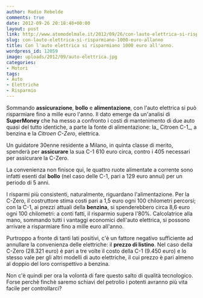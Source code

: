 ```yaml
---
author: Radio Rebelde
comments: true
date: 2012-09-26 20:18:48+00:00
layout: post
link: http://www.atomodelmale.it/2012/09/26/con-lauto-elettrica-si-risparmiano-1000-euro-allanno/
slug: con-lauto-elettrica-si-risparmiano-1000-euro-allanno
title: Con l'auto elettrica si risparmiano 1000 euro all'anno.
wordpress_id: 12059
image: uploads/2012/09/auto-elettrica.jpg
categories:
- Motori
tags:
- Auto
- Elettriche
- Risparmio
---
```



Sommando **assicurazione**, **bollo** e **alimentazione**, con l'auto elettrica si può risparmiare fino a mille euro l'anno. Il dato emerge da un'analisi di **SuperMoney** che ha messo a confronto i costi di mantenimento di due auto quasi del tutto identiche, a parte la fonte di alimentazione: la_ Citroen C-1_, a benzina e la _Citroen C-Zero_, elettrica.

Un guidatore 30enne residente a Milano, in quinta classe di merito, spenderà per **assicurare** la sua C-1 610 euro circa, contro i 405 necessari per assicurare la C-Zero.

La convenienza non finisce qui, le quattro ruote alimentate a corrente sono infatti esenti dal **bollo** (nel caso delle C-1, pari a 129 euro annui) per un periodo di 5 anni.

I risparmi più consistenti, naturalmente, riguardano l'alimentazione. Per la C-Zero, il costruttore stima costi pari a 1,5 euro ogni 100 chilometri percorsi; con la C-1, ai prezzi attuali della **benzina**, si spenderebbero circa 8,6 euro ogni 100 chilometri: a conti fatti, il risparmio supera l'80%.
Calcolatrice alla mano, sommando tutti i vantaggi economici dell'auto elettrica, si possono arrivare a risparmiare fino a mille euro all'anno.

Purtroppo a fronte di tanti lati positivi, c'è un fattore negativo sufficiente ad annullare la convenienza delle elettriche: il **prezzo di listino**. Nel caso della C-Zero (28.321 euro) è pari a tre volte il costo della C-1 (9.450 euro) e lo stesso vale per gli altri modelli di auto elettriche, il cui prezzo è pari almeno al doppio del loro corrispettivo a benzina.

Non c'è quindi per ora la volontà di fare questo salto di qualità tecnologico. Forse perchè finchè saremo schiavi del petrolio i potenti avranno più vita facile per controllarci?
